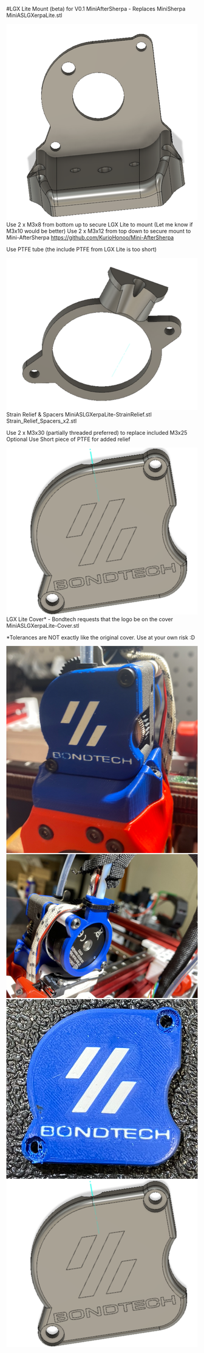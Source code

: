 #LGX Lite Mount (beta) for V0.1 MiniAfterSherpa - Replaces MiniSherpa
MiniASLGXerpaLite.stl

![](MountCAD.png)
Use 2 x M3x8 from bottom up to secure LGX Lite to mount (Let me know if M3x10 would be better)
Use 2 x M3x12 from top down to secure mount to Mini-AfterSherpa https://github.com/KurioHonoo/Mini-AfterSherpa

Use PTFE tube (the include PTFE from LGX Lite is too short)

![](StrainReliefCAD.png)
Strain Relief & Spacers
MiniASLGXerpaLite-StrainRelief.stl
Strain_Relief_Spacers_x2.stl

Use 2 x M3x30 (partially threaded preferred) to replace included M3x25
Optional Use Short piece of PTFE for added relief

![](CoverCAD.png)
LGX Lite Cover* - Bondtech requests that the logo be on the cover
MiniASLGXerpaLite-Cover.stl

*Tolerances are NOT exactly like the original cover.  Use at your own risk :D

![](Installed.png)
![](StrainRelief.jpg)
![](Cover.png)
![](CoverCAD.png)
